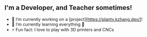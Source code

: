 ## I'm a Developer, and Teacher sometimes!

* 🔭 I’m currently working on a [project][https://plantv.kzhang.dev/]!
* 🌱 I’m currently learning everything 🤣
* ⚡ Fun fact: I love to play with 3D printers and CNCs
